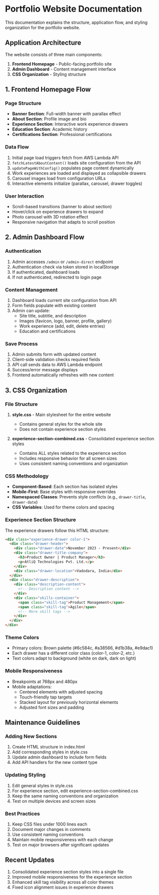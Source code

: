# Portfolio Website Documentation

This documentation explains the structure, application flow, and styling organization for the portfolio website.

## Application Architecture

The website consists of three main components:
1. **Frontend Homepage** - Public-facing portfolio site
2. **Admin Dashboard** - Content management interface
3. **CSS Organization** - Styling structure

## 1. Frontend Homepage Flow

### Page Structure
- **Banner Section**: Full-width banner with parallax effect
- **About Section**: Profile image and bio
- **Experience Section**: Interactive work experience drawers
- **Education Section**: Academic history
- **Certifications Section**: Professional certifications

### Data Flow
1. Initial page load triggers fetch from AWS Lambda API
2. `fetchLatestAboutContent()` loads site configuration from the API
3. `updatePageWithConfig()` populates page content dynamically
4. Work experiences are loaded and displayed as collapsible drawers
5. Carousel images load from configuration URLs
6. Interactive elements initialize (parallax, carousel, drawer toggles)

### User Interaction
- Scroll-based transitions (banner to about section)
- Hover/click on experience drawers to expand
- Photo carousel with 3D rotation effect
- Responsive navigation that adapts to scroll position

## 2. Admin Dashboard Flow

### Authentication
1. Admin accesses `/admin` or `/admin-direct` endpoint
2. Authentication check via token stored in localStorage
3. If authenticated, dashboard loads
4. If not authenticated, redirected to login page

### Content Management
1. Dashboard loads current site configuration from API
2. Form fields populate with existing content
3. Admin can update:
   - Site title, subtitle, and description
   - Images (favicon, logo, banner, profile, gallery)
   - Work experience (add, edit, delete entries)
   - Education and certifications

### Save Process
1. Admin submits form with updated content
2. Client-side validation checks required fields
3. API call sends data to AWS Lambda endpoint
4. Success/error message displays
5. Frontend automatically refreshes with new content

## 3. CSS Organization

### File Structure
1. **style.css** - Main stylesheet for the entire website
   - Contains general styles for the whole site
   - Does not contain experience section styles

2. **experience-section-combined.css** - Consolidated experience section styles
   - Contains ALL styles related to the experience section
   - Includes responsive behavior for all screen sizes
   - Uses consistent naming conventions and organization

### CSS Methodology
- **Component-Based**: Each section has isolated styles
- **Mobile-First**: Base styles with responsive overrides
- **Namespaced Classes**: Prevents style conflicts (e.g., `drawer-title`, `drawer-date`)
- **CSS Variables**: Used for theme colors and spacing

### Experience Section Structure
The experience drawers follow this HTML structure:
```html
<div class="experience-drawer color-1">
  <div class="drawer-header">
    <div class="drawer-date">November 2023 - Present</div>
    <div class="drawer-title-company">
      <h3>Product Owner | Product Manager</h3>
      <p>AtliQ Technologies Pvt. Ltd.</p>
    </div>
    <div class="drawer-location">Vadodara, India</div>
  </div>
  <div class="drawer-description">
    <div class="description-content">
      <!-- Description content -->
    </div>
    <div class="skills-container">
      <span class="skill-tag">Product Management</span>
      <span class="skill-tag">Agile</span>
      <!-- More skill tags -->
    </div>
  </div>
</div>
```

### Theme Colors
- Primary colors: Brown palette (#6c584c, #a38566, #d1b38a, #e9dac1)
- Each drawer has a different color class (color-1, color-2, etc.)
- Text colors adapt to background (white on dark, dark on light)

### Mobile Responsiveness
- Breakpoints at 768px and 480px
- Mobile adaptations:
  - Centered elements with adjusted spacing
  - Touch-friendly tap targets
  - Stacked layout for previously horizontal elements
  - Adjusted font sizes and padding

## Maintenance Guidelines

### Adding New Sections
1. Create HTML structure in index.html
2. Add corresponding styles in style.css
3. Update admin dashboard to include form fields
4. Add API handlers for the new content type

### Updating Styling
1. Edit general styles in style.css
2. For experience section, edit experience-section-combined.css
3. Keep the same naming conventions and organization
4. Test on multiple devices and screen sizes

### Best Practices
1. Keep CSS files under 1000 lines each
2. Document major changes in comments
3. Use consistent naming conventions
4. Maintain mobile responsiveness with each change
5. Test on major browsers after significant updates

## Recent Updates
1. Consolidated experience section styles into a single file
2. Improved mobile responsiveness for the experience section
3. Enhanced skill tag visibility across all color themes
4. Fixed icon alignment issues in experience drawers 